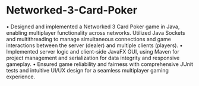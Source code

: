 # Networked-3-Card-Poker
• Designed and implemented a Networked 3 Card Poker game in Java, enabling multiplayer functionality across networks.
Utilized Java Sockets and multithreading to manage simultaneous connections and game interactions between the server
(dealer) and multiple clients (players).
• Implemented server logic and client-side JavaFX GUI, using Maven for project management and serialization for data
integrity and responsive gameplay.
• Ensured game reliability and fairness with comprehensive JUnit tests and intuitive UI/UX design for a seamless multiplayer
gaming experience.
